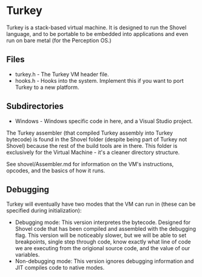 # Turkey
Turkey is a stack-based virtual machine. It is designed to run the Shovel language, and to be portable to be embedded into applications and even run on bare metal (for the Perception OS.)

## Files
- turkey.h - The Turkey VM header file.
- hooks.h - Hooks into the system. Implement this if you want to port Turkey to a new platform.

## Subdirectories
- Windows - Windows specific code in here, and a Visual Studio project.

The Turkey assembler (that compiled Turkey assembly into Turkey bytecode) is found in the Shovel folder (despite being part of Turkey not Shovel) because the rest of the build tools are in there. This folder is exclusively for the Virtual Machine - it's a cleaner directory structure.

See shovel/Assembler.md for information on the VM's instructions, opcodes, and the basics of how it runs.

## Debugging
Turkey will eventually have two modes that the VM can run in (these can be specified during initialization):
- Debugging mode: This version interpretes the bytecode. Designed for Shovel code that has been compiled and assembled with the debugging flag. This version will be noticeably slower, but we will be able to set breakpoints, single step through code, know exactly what line of code we are executing from the origional source code, and the value of our variables.
- Non-debugging mode: This version ignores debugging information and JIT compiles code to native modes.
